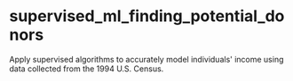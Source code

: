 # supervised_ml_finding_potential_donors

Apply supervised algorithms to accurately model individuals' income using data collected from the 1994 U.S. Census.
